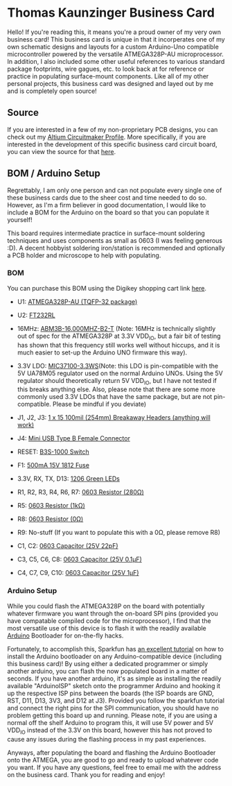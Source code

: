 # Thomas Kaunzinger Business Card

Hello! If you're reading this, it means you're a proud owner of my very own business card! This business card is unique in that it incorperates one of my own schematic designs and layouts for a custom Arduino-Uno compatible microcontroller powered by the versatile ATMEGA328P-AU microprocessor. In addition, I also included some other useful references to various standard package footprints, wire gagues, etc. to look back at for reference or practice in populating surface-mount components. Like all of my other personal projects, this business card was designed and layed out by me and is completely open source!

## Source

If you are interested in a few of my non-proprietary PCB designs, you can check out my [Altium Circuitmaker Profile](https://circuitmaker.com/Projects#/thomas%20kaunzinger/7//1 "Circuitmaker Profile"). More specifically, if you are interested in the development of this specific business card circuit board, you can view the source for that [here](https://circuitmaker.com/Projects/Details/Thomas-Kaunzinger-2/Thomas-Kaunzinger-Business-Card "Business Card").

## BOM / Arduino Setup

Regrettably, I am only one person and can not populate every single one of these business cards due to the sheer cost and time needed to do so. However, as I'm a firm believer in good documentation, I would like to include a BOM for the Arduino on the board so that you can populate it yourself!

This board requires intermediate practice in surface-mount soldering techniques and uses components as small as 0603 (I was feeling generous :D). A decent hobbyist soldering iron/station is recommended and optionally a PCB holder and microscope to help with populating.

### BOM

You can purchase this BOM using the Digikey shopping cart link [here](https://www.digikey.com/short/p3zf2m "Add BOM to cart").

- U1: [ATMEGA328P-AU (TQFP-32 package)](https://www.digikey.com/product-detail/en/microchip-technology/ATMEGA328P-AUR/ATMEGA328P-AURCT-ND/3789455 "Microprocessor")

- U2: [FT232RL](https://www.digikey.com/product-detail/en/ftdi-future-technology-devices-international-ltd/FT232RL-REEL/768-1007-1-ND/1836402 "USB Controller")

- 16MHz: [ABM3B-16.000MHZ-B2-T](https://www.digikey.com/product-detail/en/abracon-llc/ABM3B-16.000MHZ-B2-T/535-9122-1-ND/675639 "16MHz Crystal Resonator") (Note: 16MHz is technically slightly out of spec for the ATMEGA328P at 3.3V VDD<sub>IO</sub>, but a fair bit of testing has shown that this frequency still works well without hiccups, and it is much easier to set-up the Arduino UNO firmware this way).

- 3.3V LDO: [MIC37100-3.3WS](https://www.digikey.com/product-detail/en/microchip-technology/MIC37100-3.3WS-TR/MIC37100-3.3WS-CT-ND/7897216 "3.3V LDO")(Note: this LDO is pin-compatible with the 5V UA78M05 regulator used on the normal Arduino UNOs. Using the 5V regulator should theoretically return 5V VDD<sub>IO</sub>, but I have not tested if this breaks anything else. Also, please note that there are some more commonly used 3.3V LDOs that have the same package, but are not pin-compatible. Please be mindful if you deviate)

- J1, J2, J3: [1 x 15 100mil (254mm) Breakaway Headers (anything will work)](https://www.digikey.com/product-detail/en/sullins-connector-solutions/PREC040SAAN-RC/S1012EC-40-ND/2774814 "40 Length Breakaway Header Row")

- J4: [Mini USB Type B Female Connector](https://www.digikey.com/product-detail/en/edac-inc/690-005-299-043/151-1206-1-ND/4312192 "USB Connector")

- RESET: [B3S-1000 Switch](https://www.digikey.com/product-detail/en/omron-electronics-inc-emc-div/B3S-1000/SW415-ND/20686 "Reset Button")

- F1: [500mA 15V 1812 Fuse](https://www.digikey.com/product-detail/en/bourns-inc/MF-MSMF050-2/MF-MSMF050-2CT-ND/662842 "MF-MSMF050-2 Fuse")

- 3.3V, RX, TX, D13: [1206 Green LEDs](https://www.digikey.com/product-detail/en/lite-on-inc/LTST-C150GKT/160-1169-1-ND/269241 "Indicator LEDs")

- R1, R2, R3, R4, R6, R7: [0603 Resistor (280Ω)](https://www.digikey.com/product-detail/en/yageo/RC0603FR-07280RL/311-280HRCT-ND/730058 "Thank you Yageo for your affordable resistors")

- R5: [0603 Resistor (1kΩ)](https://www.digikey.com/product-detail/en/yageo/RC0603FR-071KL/311-1.00KHRCT-ND/729790 "Thank you Yageo for your affordable resistors")

- R8: [0603 Resistor (0Ω)](https://www.digikey.com/product-detail/en/yageo/RC0603JR-070RL/311-0.0GRCT-ND/729622 "0 Ohm Jumper")

- R9: No-stuff (If you want to populate this with a 0Ω, please remove R8)

- C1, C2: [0603 Capacitor (25V 22pF)](https://www.digikey.com/product-detail/en/avx-corporation/06035A220JAT2A/478-1167-1-ND/564199 "22 Puff Cap (For Crystal)")

- C3, C5, C6, C8: [0603 Capacitor (25V 0.1μF)](https://www.digikey.com/product-detail/en/kemet/C0603C104Z3VACTU/399-1100-1-ND/411375 "0.1μF Bypass Caps")

- C4, C7, C9, C10: [0603 Capacitor (25V 1μF)](https://www.digikey.com/product-detail/en/samsung-electro-mechanics/CL10A105KA8NNNC/1276-1102-1-ND/3889188 "1μF Bypass Caps")


### Arduino Setup

While you could flash the ATMEGA328P on the board with potentially whatever firmware you want through the on-board SPI pins (provided you have compatable compiled code for the microprocessor), I find that the most versatile use of this device is to flash it with the readily available [Arduino](https://www.arduino.cc/en/main/software "Download Arduino") Bootloader for on-the-fly hacks.

Fortunately, to accomplish this, Sparkfun has [an excellent tutorial](https://learn.sparkfun.com/tutorials/installing-an-arduino-bootloader/all "Flashing Tutorial") on how to install the Arduino bootloader on any Arduino-compatible device (including this business card)! By using either a dedicated programmer or simply another arduino, you can flash the now populated board in a matter of seconds. If you have another arduino, it's as simple as installing the readily available "ArduinoISP" sketch onto the programmer Arduino and hooking it up the respective ISP pins between the boards (the ISP boards are GND, RST, D11, D13, 3V3, and D12 at J3). Provided you follow the sparkfun tutorial and connect the right pins for the SPI communication, you should have no problem getting this board up and running. Please note, if you are using a normal off the shelf Arduino to program this, it will use 5V power and 5V VDD<sub>IO</sub> instead of the 3.3V on this board, however this has not proved to cause any issues during the flashing process in my past experiences.

Anyways, after populating the board and flashing the Arduino Bootloader onto the ATMEGA, you are good to go and ready to upload whatever code you want. If you have any questions, feel free to email me with the address on the business card. Thank you for reading and enjoy!